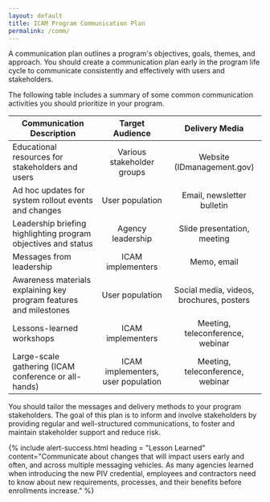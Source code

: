 ```yaml
---
layout: default
title: ICAM Program Communication Plan
permalink: /comm/
---
```


A communication plan outlines a program's objectives, goals, themes, and approach. You should create a communication plan early in the program life cycle to communicate consistently and effectively with users and stakeholders.

The following table includes a summary of some common communication activities you should prioritize in your program.

| <center> Communication Description </center> | <center> Target Audience </center> | <center> Delivery Media </center> |
|----------------------------------------------|:-----------------------:|:---------:|
| Educational resources for stakeholders and users | Various stakeholder groups | Website (IDmanagement.gov) |
| Ad hoc updates for system rollout events and changes | User population | Email, newsletter bulletin |
| Leadership briefing highlighting program objectives and status | Agency leadership | Slide presentation, meeting |
| Messages from leadership | ICAM implementers | Memo, email |
| Awareness materials explaining key program features and milestones | User population | Social media, videos, brochures, posters |
| Lessons-learned workshops | ICAM implementers | Meeting, teleconference, webinar |
| Large-scale gathering (ICAM conference or all-hands) | ICAM implementers, user population | Meeting, teleconference, webinar |

You should tailor the messages and delivery methods to your program stakeholders. The goal of this plan is to inform and involve stakeholders by providing regular and well-structured communications, to foster and maintain stakeholder support and reduce risk.

{% include alert-success.html heading = "Lesson Learned" content="Communicate about changes that will impact users early and often, and across multiple messaging vehicles. As many agencies learned when introducing the new PIV credential, employees and contractors need to know about new requirements, processes, and their benefits before enrollments increase." %}

